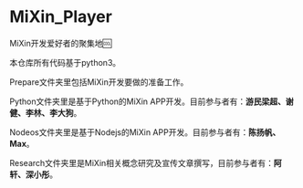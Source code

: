 # MiXin_Player
MiXin开发爱好者的聚集地🆒

本仓库所有代码基于python3。

Prepare文件夹里包括MiXin开发要做的准备工作。

Python文件夹里是基于Python的MiXin APP开发。目前参与者有：**游民梁超、谢健、李林、李大狗**。

Nodeos文件夹里是基于Nodejs的MiXin APP开发。目前参与者有：**陈扬帆、Max**。

Research文件夹里是MiXin相关概念研究及宣传文章撰写，目前参与者有：**阿轩、深小彤**。
